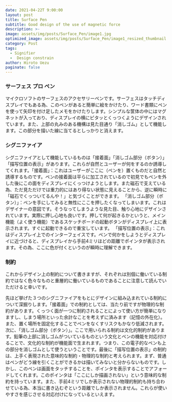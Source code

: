 ```yaml
---
date: 2021-04-22T 9:00:00
layout: post
title: Surface Pen
subtitle: Good design of the use of magnetic force
description: >-
image: assets/img/posts/Surface_Pen/image1.jpg
optimized_image: assets/img/posts/Surface_Pen/image1_resized_thumbnail.jpg
category: Post
tags: 
  - Signifier
  -  Design constrain
author: Hiroto Uezu
paginate: false
---
```


### サーフェス プロ ペン
マイクロソフトのサーフェスのアクセサリーペンです。サーフェスはタッチディスプレイでもある為、このペンがあると簡単に絵をかけたり、ワード書類にペンを使って矢印を付け足したメモをかけたりします。シンプルな筐体の中にはマグネットが入っており、ディスプレイの横にピタッとくっつくようにデザインされています。また、上部の丸みのある機構は見た目通り「消しゴム」として機能します。この部分を描いた線に当てるとしっかりと消えます。

### シグニファイア
シグニファイアとして機能しているものは「接着面」「消しゴム部分（ボタン）」「描写位置の表示」があります。これらが自然とユーザーが何をするのか誘導してくれます。「接着面」：これはユーザーがここに（ペンを）置くものだと自然と誘導するものです。ペンの接着面は平らに加工されているので初見でもペンを外した後にこの面をディスプレイにくっつけようとします。また磁石で支えている為、ただ見ただけでは重力的にはあり得ない状態に見えることから、逆に瞬時に「磁石でくっついてるんや！」と気づくことができます。
「消しゴム部分（ボタン）」：ペンを手にしてみると無性にここを押したくなってしまいます。これはデザイナーの意図です。そうなってしまうような見た目、触り心地にデザインされています。実際に押し心地も良いです。押して何が起きるかというと、メイン機能（よく使う機能）であるスケッチボードの起動ボタンがディスプレイ上に表示されます。すぐに起動できるので重宝しています。
「描写位置の表示」：これはディスプレイ上でのインターフェイスです。ペンで何かをしようとディスプレイに近づけると、ディスプレイから手前4ミリほどの距離でポインタが表示されます。その為、ここに色が付くというのが瞬時に理解できます。

### 制約
これからデザイン上の制約について書きますが、それぞれは別個に働いている制約ではなく色々なものと重層的に働いているものであることに注意して読んでいただけると幸いです。

先ほど挙げた３つのシグニファイアをもとにデザインに組み込まれている制約について深掘りします。「接着面」での制約としては、当たり前ですが物理的な制約があります。くっつく面が一つに制約されることによって使い方が簡単になりますし、しまう場所といった余計なことを考えずに済みます（記憶の外在化）。また、置く場所を固定化することでペンをなくすリスクもかなり低減されます。次に、「消しゴム部分（ボタン）」。ここで用いられる制約は文化的制約があります。鉛筆の上部に消しゴムがついているものという文化とペンの機能を対応付けることで、文化的な制約が機能面で生まれます。つまり、この電子的なペンも上の部分を消しゴムとして使うということです。最後に「描写位置の表示」の制約は、上手く表現された意味的な制約・物理的な制約と考えられます。まず、普通はペンがどう線を引くことができるかは描いてみないと分からないものです。しかし、このペンは画面をタッチすることを、ポインタを表示することでアフォードしてくれます。このポインタは「ここにしか描画されない」という意味的な制約を持っています。また、手前4ミリでしか表示されない物理的制約も持ち合わせている為、本当に書き込むぞという距離でしか表示されません。これらが使いやすさを感じさせる対応付けになっているといえます。
